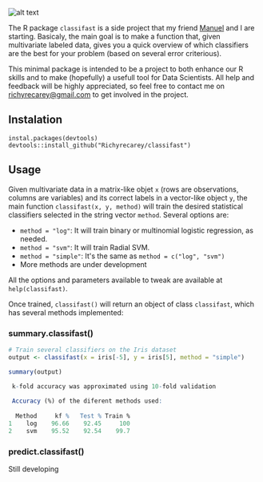 ![alt text](https://image.ibb.co/nHb3Jd/Screenshot_from_2018_07_18_20_52_59.png)

The R package `classifast` is a side project that my friend [Manuel](https://github.com/MVaamonde "Manuel's GitHub profile") and I are starting. Basicaly, the main goal is to make a function that, given multivariate labeled data, gives you a quick overview of which classifiers are the best for your problem (based on several error criterious).

This minimal package is intended to be a project to both enhance our R skills and to make (hopefully) a usefull tool for Data Scientists. All help and feedback will be highly appreciated, so feel free to contact me on <richyrecarey@gmail.com> to get involved in the project.

## Instalation

`instal.packages(devtools)` <br />
`devtools::install_github("Richyrecarey/classifast")` <br />



## Usage

Given multivariate data in a matrix-like objet `x` (rows are observations, columns are variables) and its correct labels in a vector-like object `y`, the main function `classifast(x, y, method)` will train the desired statistical classifiers selected in the string vector `method`. Several options are:


* `method = "log"`: It will train binary or multinomial logistic regression, as needed. <br />
* `method = "svm"`: It will train Radial SVM. <br />
* `method = "simple"`: It's the same as `method = c("log", "svm")` <br />
* More methods are under development <br />


All the options and parameters available to tweak are available at `help(classifast)`.


Once trained, `classifast()` will return an object of class `classifast`, which has several methods implemented:

### summary.classifast()

```R
# Train several classifiers on the Iris dataset
output <- classifast(x = iris[-5], y = iris[5], method = "simple")

summary(output)

 k-fold accuracy was approximated using 10-fold validation 
 
 Accuracy (%) of the diferent methods used: 
 
  Method     kf %   Test % Train %
1    log    96.66    92.45     100
2    svm    95.52    92.54    99.7
```


### predict.classifast()

Still developing




